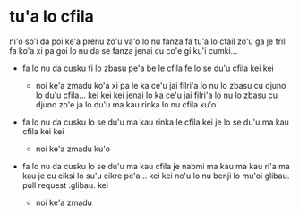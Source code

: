 # tu'a lo cfila
ni'o so'i da poi ke'a prenu zo'u va'o lo nu fanza fa tu'a lo cfail zo'u ga je frili fa ko'a xi pa goi lo nu da se fanza jenai cu co'e gi ku'i cumki...

* fa lo nu da cusku fi lo zbasu pe'a be le cfila fe lo se du'u cfila kei kei

  * noi ke'a zmadu ko'a xi pa le ka ce'u jai filri'a lo nu lo zbasu cu djuno lo du'u cfila... kei kei kei jenai lo ka ce'u jai filri'a lo nu lo zbasu cu djuno zo'e ja lo du'u ma kau rinka lo nu cfila ku'o

* fa lo nu da cusku lo se du'u ma kau rinka le cfila kei je lo se du'u ma kau cfila kei kei

  * noi ke'a zmadu ku'o

* fa lo nu da cusku lo se du'u ma kau cfila je nabmi ma kau ma kau ri'a ma kau je cu ciksi lo su'u cikre pe'a... kei kei no'u lo nu benji lo mu'oi glibau. pull request .glibau. kei

  * noi ke'a zmadu
